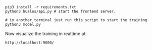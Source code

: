 ```
pip3 install -r requirements.txt
python3 hualos/api.py # start the frontend server.

# in another terminal just run this script to start the training
python3 model.py
```

Now visualize the training in realtime at:
```
http://localhost:9000/
```
